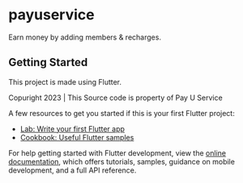 # payuservice

Earn money by adding members & recharges.

## Getting Started

This project is made using Flutter.

Copuright 2023 | This Source code is property of Pay U Service

A few resources to get you started if this is your first Flutter project:

- [Lab: Write your first Flutter app](https://docs.flutter.dev/get-started/codelab)
- [Cookbook: Useful Flutter samples](https://docs.flutter.dev/cookbook)

For help getting started with Flutter development, view the
[online documentation](https://docs.flutter.dev/), which offers tutorials,
samples, guidance on mobile development, and a full API reference.
